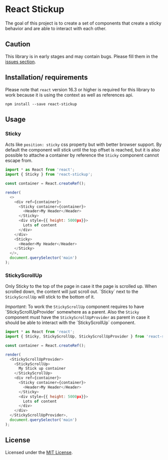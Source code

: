 # React Stickup

The goal of this project is to create a set of components that create a sticky behavior and are able to interact with each other.

## Caution

This library is in early stages and may contain bugs. Please fill them in the [issues section](https://github.com/garthenweb/react-stickup/issues).

## Installation/ requirements

Please note that `react` version 16.3 or higher is required for this library to work because it is using the context as well as references api.

```
npm install --save react-stickup
```

## Usage

### Sticky

Acts like `position: sticky` css property but with better browser support.
By default the component will stick until the top offset is reached, but it is also possible to attache a container by reference the `Sticky` component cannot escape from.

``` javascript
import * as React from 'react';
import { Sticky } from 'react-stickup';

const container = React.createRef();

render(
  <>
    <div ref={container}>
      <Sticky container={container}>
        <Header>My Header</Header>
      </Sticky>
      <div style={{ height: 5000px}}>
        Lots of content
      </div>
    </div>
    <Sticky>
      <Header>My Header</Header>
    </Sticky>
  </>,
  document.querySelector('main')
);
```

### StickyScrollUp

Only Sticky to the top of the page in case it the page is scrolled up. When scrolled down, the content will just scroll out. ´Sticky´ next to the `StickyScrollUp` will stick to the bottom of it.

*Important*: To work the `StickyScrollUp` component requires to have ´StickyScrollUpProvider´ somewhere as a parent. Also the `Sticky` component must have the `StickyScrollUpProvider` as parent in case it should be able to interact with the ´StickyScrollUp´ component.

``` javascript
import * as React from 'react';
import { Sticky, StickyScrollUp, StickyScrollUpProvider } from 'react-stickup';

const container = React.createRef();

render(
  <StickyScrollUpProvider>
    <StickyScrollUp>
      My Stick up container
    </StickyScrollUp>
    <div ref={container}>
      <Sticky container={container}>
        <Header>My Header</Header>
      </Sticky>
      <div style={{ height: 5000px}}>
        Lots of content
      </div>
    </div>
  </StickyScrollUpProvider>,
  document.querySelector('main')
);
```

## License

Licensed under the [MIT License](https://opensource.org/licenses/mit-license.php).
